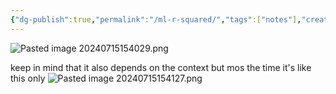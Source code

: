 ```yaml
---
{"dg-publish":true,"permalink":"/ml-r-squared/","tags":["notes"],"created":"2024-09-14T14:53:39.694+05:30","updated":"2024-07-15T15:41:48.436+05:30"}
---
```



![Pasted image 20240715154029.png](/img/user/Attachments/Pasted%20image%2020240715154029.png)

keep in mind that it also depends on the context but mos the time it's like this only
![Pasted image 20240715154127.png](/img/user/Attachments/Pasted%20image%2020240715154127.png)
